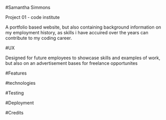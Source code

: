 
#Samantha Simmons

Project 01 - code institute

A portfolio based website, but also containing background information on my employment history, as skills i have accuired over the years can contribute to my coding career.

#UX

Designed for future employees to showcase skills and examples of work, but also on an advertisement bases for freelance opportunites

#Features




#technologies


#Testing


#Deployment


#Credits



